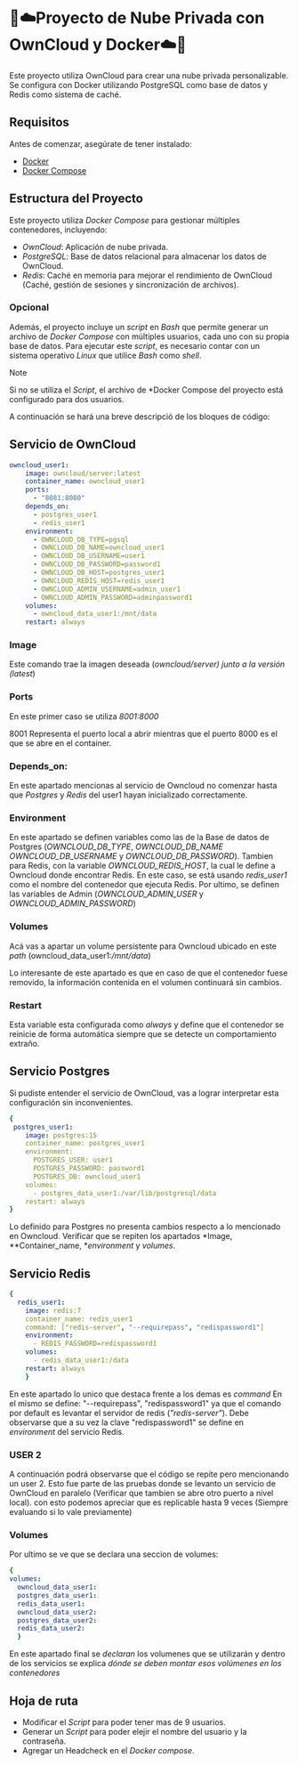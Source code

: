 # :whale::cloud:Proyecto de Nube Privada con OwnCloud y Docker:cloud::whale:
Este proyecto utiliza OwnCloud para crear una nube privada personalizable. Se configura con Docker utilizando PostgreSQL como base de datos y Redis como sistema de caché.
## Requisitos

Antes de comenzar, asegúrate de tener instalado:
- [Docker](https://www.docker.com/get-started)
- [Docker Compose](https://docs.docker.com/compose/)

## Estructura del Proyecto

Este proyecto utiliza *Docker Compose* para gestionar múltiples contenedores, incluyendo:

- *OwnCloud*: Aplicación de nube privada.
- *PostgreSQL*: Base de datos relacional para almacenar los datos de OwnCloud.
- *Redis*: Caché en memoria para mejorar el rendimiento de OwnCloud (Caché, gestión de sesiones y sincronización de archivos).

### Opcional

Además, el proyecto incluye un *script* en *Bash* que permite generar un archivo de *Docker Compose* con múltiples usuarios, cada uno con su propia base de datos. Para ejecutar este *script*, es necesario contar con un sistema operativo *Linux* que utilice *Bash* como *shell*.

> [!NOTE]
> Si no se utiliza el *Script*, el archivo de *Docker Compose del proyecto está configurado para dos usuarios.
  
A continuación se hará una breve descripció de los bloques de código:

## Servicio de OwnCloud

```yaml
owncloud_user1:
    image: owncloud/server:latest
    container_name: owncloud_user1
    ports:
      - "8081:8080"
    depends_on:
      - postgres_user1
      - redis_user1
    environment:
      - OWNCLOUD_DB_TYPE=pgsql
      - OWNCLOUD_DB_NAME=owncloud_user1
      - OWNCLOUD_DB_USERNAME=user1
      - OWNCLOUD_DB_PASSWORD=password1
      - OWNCLOUD_DB_HOST=postgres_user1
      - OWNCLOUD_REDIS_HOST=redis_user1
      - OWNCLOUD_ADMIN_USERNAME=admin_user1
      - OWNCLOUD_ADMIN_PASSWORD=adminpassword1
    volumes:
      - owncloud_data_user1:/mnt/data
    restart: always
```


 ### Image 
 Este comando trae la imagen deseada (*owncloud/server) junto a la versión (latest*)

### Ports 
En este primer caso se utiliza *8001:8000*

8001 Representa el puerto local a abrir mientras que el puerto 8000 es el que se abre en el container. 

### Depends_on: 

En este apartado mencionas al servicio de Owncloud no comenzar hasta que *Postgres* y *Redis* del user1 hayan inicializado correctamente.

### Environment

En este apartado se definen variables como las de la Base de datos de Postgres (*OWNCLOUD_DB_TYPE*, *OWNCLOUD_DB_NAME* *OWNCLOUD_DB_USERNAME* y *OWNCLOUD_DB_PASSWORD*). Tambien para Redis, con la variable *OWNCLOUD_REDIS_HOST*, la cual le define a Owncloud donde encontrar Redis. En este caso, se está usando *redis_user1* como el nombre del contenedor que ejecuta Redis.
Por ultimo, se definen las variables de Admin (*OWNCLOUD_ADMIN_USER* y *OWNCLOUD_ADMIN_PASSWORD*)

### Volumes
Acá vas a apartar un volume persistente para Owncloud ubicado en este *path* (owncloud_data_user1:*/mnt/data*)

Lo interesante de este apartado es que en caso de que el contenedor fuese removido, la información contenida en el volumen continuará sin cambios. 
### Restart
Esta variable esta configurada como *always* y define que el contenedor se reinicie de forma automática siempre que se detecte un comportamiento extraño. 

## Servicio Postgres 

Si pudiste entender el servicio de OwnCloud, vas a lograr interpretar esta configuración sin inconvenientes. 
```yaml
{
 postgres_user1:
    image: postgres:15
    container_name: postgres_user1
    environment:
      POSTGRES_USER: user1
      POSTGRES_PASSWORD: password1
      POSTGRES_DB: owncloud_user1
    volumes:
      - postgres_data_user1:/var/lib/postgresql/data
    restart: always
}
```

Lo definido para Postgres no presenta cambios respecto a lo mencionado en Owncloud. Verificar que se repiten los apartados *Image, **Container_name, **environment* y *volumes*.


## Servicio Redis
```yaml
{
  redis_user1:
    image: redis:7
    container_name: redis_user1
    command: ["redis-server", "--requirepass", "redispassword1"]
    environment:
      - REDIS_PASSWORD=redispassword1
    volumes:
      - redis_data_user1:/data
    restart: always
    }
```

En este apartado lo unico que destaca frente a los demas es *command*
En el mismo se define:
"--requirepass", "redispassword1" ya que el comando por default es levantar el servidor de redis (*"redis-server"*).
Debe observarse que a su vez la clave "redispassword1" se define en *environment* del servicio Redis.

### USER 2
A continuación podrá observarse que el código se repite pero mencionando un user 2. Esto fue parte de las pruebas donde se levanto un servicio de OwnCloud en paralelo (Verificar que tambien se abre otro puerto a nivel local). con esto podemos apreciar que es replicable hasta 9 veces (Siempre evaluando si lo vale previamente)

### Volumes
Por ultimo se ve que se declara una seccion de volumes: 

```yaml
{
volumes:
  owncloud_data_user1:
  postgres_data_user1:
  redis_data_user1:
  owncloud_data_user2:
  postgres_data_user2:
  redis_data_user2:
  }
```
En este apartado final se *declaran* los volumenes que se utilizarán y dentro de los servicios se explica *dónde se deben montar esos volúmenes en los contenedores*

## Hoja de ruta

- Modificar el *Script* para poder tener mas de 9 usuarios.
- Generar un *Script* para poder elejir el nombre del usuario y la contraseña.
- Agregar un Headcheck en el *Docker compose*.

